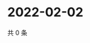 # 2022-02-02

共 0 条

<!-- BEGIN WEIBO -->
<!-- 最后更新时间 Wed Feb 02 2022 17:11:02 GMT+0800 (China Standard Time) -->

<!-- END WEIBO -->
